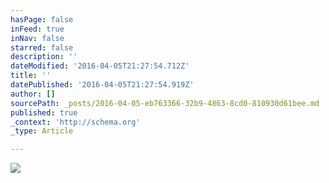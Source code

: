 ```yaml
---
hasPage: false
inFeed: true
inNav: false
starred: false
description: ''
dateModified: '2016-04-05T21:27:54.712Z'
title: ''
datePublished: '2016-04-05T21:27:54.919Z'
author: []
sourcePath: _posts/2016-04-05-eb763366-32b9-4863-8cd0-810930d61bee.md
published: true
_context: 'http://schema.org'
_type: Article

---
```

![](https://the-grid-user-content.s3-us-west-2.amazonaws.com/11998b4c-77ec-495c-b6c3-15e418e52fbb.jpg)